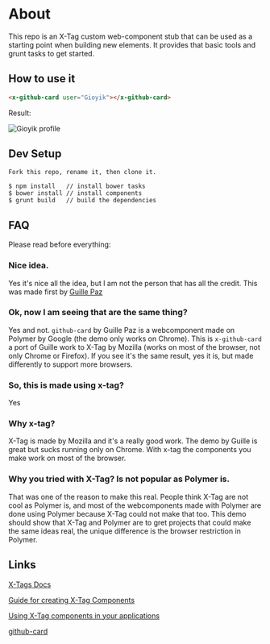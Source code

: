 # About

This repo is an X-Tag custom web-component stub that can be used as a starting point when building new elements.  It provides that basic tools and grunt tasks to get started.

## How to use it
``` html
<x-github-card user="Gioyik"></x-github-card>
```

Result:

![Gioyik profile](demo/example.png)

## Dev Setup
```
Fork this repo, rename it, then clone it.

$ npm install	// install bower tasks
$ bower install	// install components
$ grunt build   // build the dependencies
```

## FAQ
Please read before everything:

### Nice idea.
Yes it's nice all the idea, but I am not the person that has all the credit. This was made first by [Guille Paz](https://github.com/pazguille/github-card)

### Ok, now I am seeing that are the same thing?
Yes and not. `github-card` by Guille Paz is a webcomponent made on Polymer by Google (the demo only works on Chrome). This is `x-github-card` a port of Guille work to X-Tag by Mozilla (works on most of the browser, not only Chrome or Firefox). If you see it's the same result, yes it is, but made differently to support more browsers.

### So, this is made using x-tag?
Yes

### Why x-tag?
X-Tag is made by Mozilla and it's a really good work. The demo by Guille is great but sucks running only on Chrome. With x-tag the components you make work on most of the browser.

### Why you tried with X-Tag? Is not popular as Polymer is.
That was one of the reason to make this real. People think X-Tag are not cool as Polymer is, and most of the webcomponents made with Polymer are done using Polymer because X-Tag could not make that too. This demo should show that X-Tag and Polymer are to gret projects that could make the same ideas real, the unique difference is the browser restriction in Polymer.

## Links
[X-Tags Docs](http://x-tags.org/docs)

[Guide for creating X-Tag Components](https://github.com/x-tag/core/wiki/Creating-X-Tag-Components)

[Using X-Tag components in your applications](https://github.com/x-tag/core/wiki/Using-our-Web-Components-in-Your-Application)

[github-card](https://github.com/pazguille/github-card)